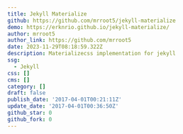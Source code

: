 ```yaml
---
title: Jekyll Materialize
github: https://github.com/mrroot5/jekyll-materialize
demo: https://erknrio.github.io/jekyll-materialize/
author: mrroot5
author_link: https://github.com/mrroot5
date: 2023-11-29T08:18:59.322Z
description: Materializecss implementation for jekyll
ssg:
  - Jekyll
css: []
cms: []
category: []
draft: false
publish_date: '2017-04-01T00:21:11Z'
update_date: '2017-04-01T00:36:50Z'
github_star: 0
github_fork: 0
---
```

